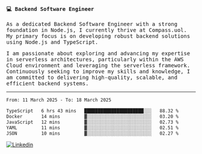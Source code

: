 
<samp>
  
#### 💻 Backend Software Engineer

As a dedicated Backend Software Engineer with a strong foundation in Node.js, I currently thrive at Compass.uol. My primary focus is on developing robust backend solutions using Node.js and TypeScript.

I am passionate about exploring and advancing my expertise in serverless architectures, particularly within the AWS Cloud environment and leveraging the serverless framework. Continuously seeking to improve my skills and knowledge, I am committed to delivering high-quality, scalable, and efficient backend systems.

---

<!--START_SECTION:waka-->

```txt
From: 11 March 2025 - To: 18 March 2025

TypeScript   6 hrs 43 mins   ██████████████████████░░░   88.32 %
Docker       14 mins         ▓░░░░░░░░░░░░░░░░░░░░░░░░   03.20 %
JavaScript   12 mins         ▓░░░░░░░░░░░░░░░░░░░░░░░░   02.73 %
YAML         11 mins         ▓░░░░░░░░░░░░░░░░░░░░░░░░   02.51 %
JSON         10 mins         ▓░░░░░░░░░░░░░░░░░░░░░░░░   02.27 %
```

<!--END_SECTION:waka-->
  
</samp>

[![Linkedin](https://img.shields.io/badge/-Mateus%20Garcia-c080ff?style=flat-square&logo=Linkedin&logoColor=white&link=https://www.linkedin.com/in/mpgxc)](https://www.linkedin.com/in/mateusogarcia) 
